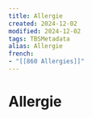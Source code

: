 ```yaml
---
title: Allergie
created: 2024-12-02
modified: 2024-12-02
tags: TBSMetadata
alias: Allergie
french:
- "[[860 Allergies]]"
---
```

# Allergie
